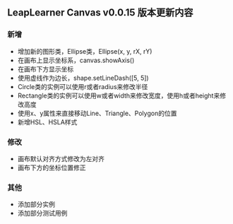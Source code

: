 ## LeapLearner Canvas v0.0.15 版本更新内容

### 新增

* 增加新的图形类，Ellipse类，Ellipse(x, y, rX, rY)
* 在画布上显示坐标系，canvas.showAxis()
* 在画布下方显示坐标
* 使用虚线作为边长，shape.setLineDash([5, 5])
* Circle类的实例可以使用r或者radius来修改半径
* Rectangle类的实例可以使用w或者width来修改宽度，使用h或者height来修改高度
* 使用x、y属性来直接移动Line、Triangle、Polygon的位置
* 新增HSL、HSLA样式

### 修改

* 画布默认对齐方式修改为左对齐
* 画布下方的坐标位置修正

### 其他

* 添加部分实例
* 添加部分测试用例



